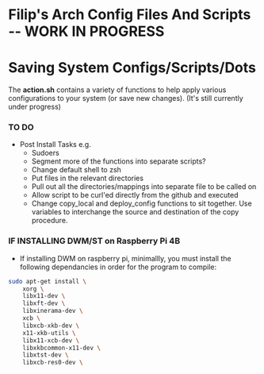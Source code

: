 # Filip's Arch Config Files And Scripts -- WORK IN PROGRESS

# Saving System Configs/Scripts/Dots
The **action.sh** contains a variety of functions to help apply various configurations to your system (or save new changes). (It's still currently under progress)

### TO DO
- Post Install Tasks e.g. 
    - Sudoers
    - Segment more of the functions into separate scripts?
    - Change default shell to zsh
    - Put files in the relevant directories
    - Pull out all the directories/mappings into separate file to be called on
    - Allow script to be curl'ed directly from the github and executed
    - Change copy_local and deploy_config functions to sit together. Use variables to interchange the source and destination of the copy procedure.

### IF INSTALLING DWM/ST on Raspberry Pi 4B
- If installing DWM on raspberry pi, minimallly, you must install the following dependancies in order for the program to compile:
```bash
sudo apt-get install \ 
    xorg \
    libx11-dev \
    libxft-dev \
    libxinerama-dev \
    xcb \
    libxcb-xkb-dev \
    x11-xkb-utils \
    libx11-xcb-dev \
    libxkbcommon-x11-dev \
    libxtst-dev \
    libxcb-res0-dev \
```
